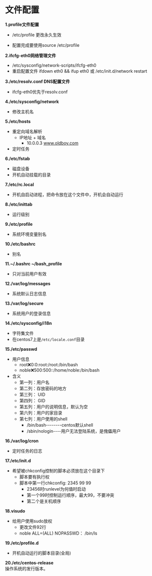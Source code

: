 # 文件配置

__1.profile文件配置__<br>
- /etc/profile 更改永久生效<br>

- 配置完成要使用source /etc/profile<br>

__2.ifcfg-eth0网络管理文件__<br>
- /etc/sysconfig/network-scripts/ifcfg-eth0
- 重启配置文件 ifdown eth0 && ifup eth0 或
    /etc/init.d/network restart

__3./etc/resolv.conf DNS配置文件__<br>
- ifcfg-eth0优先于resolv.conf

__4./etc/sysconfig/network__<br>
- 修改主机名

__5./etc/hosts__<br>
- 重定向域名解析
    - IP地址 + 域名
        - 10.0.0.3 www.oldboy.com
- 定时任务

__6./etc/fstab__<br>
- 磁盘设备
- 开机自动挂载的目录

__7./etc/rc.local__<br>
- 开机自启动进程，把命令放在这个文件中，开机会自动运行



__8./etc/inittab__<br>
- 运行级别

__9./etc/profile__<br>
- 系统环境变量别名

__10./etc/bashrc__<br>
- 别名

__11.~/.bashrc ~/bash_profile__<br>
- 只对当前用户有效

__12./var/log/messages__<br>
- 系统默认日志信息

__13./var/log/secure__<br>
- 系统用户的登录信息

__14./etc/sysconfig/i18n__<br>
- 字符集文件
- 在centos7上是``/etc/locale.conf``目录

__15./etc/passwd__<br>
- 用户信息
    - root:x:0:0:root:/root:/bin/bash
    - noble:x:500:500::/home/noble:/bin/bash
- 含义
    - 第一列：用户名
    - 第二列：存放密码的地方
    - 第三列： UID
    - 第四列： GID
    - 第五列：用户的说明信息，默认为空
    - 第六列：用户的家目录
    - 第七列：用户使用的shell
        - /bin/bash--------centos默认shell
        - /sbin/nologin----用户无法登陆系统，是傀儡用户


__16./var/log/cron__<br>
- 定时任务的日志

__17./etc/init.d__<br>
- 希望被chkconfig控制的脚本必须放在这个目录下
    - 脚本要有执行权
    - 脚本中第一行chkconfig: 2345 99 99
        - 23456时runlevel为何值时启动
        - 第一个99时控制运行顺序，最大99，不要冲突
        - 第二个是关机顺序

__18.visudo__<br>
- 给用户使用sudo放权
    - 更改文件92行
    - noble ALL=(ALL) NOPASSWD： /bin/ls

__19./etc/profile.d__<br>
- 开机自动运行的脚本目录(全局)


__20./etc/centos-release__<br>
操作系统的发行版本。<br>